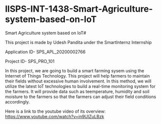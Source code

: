 # llSPS-INT-1438-Smart-Agriculture-system-based-on-IoT
Smart Agriculture system based on IoT#

This project is made by Udesh Pandita under the SmartInternz Internship

Application ID- SPS_APL_20200002766

Project ID- SPS_PRO_101

In this project, we are going to build a smart farming sysem using the Internet of Things
Technology. This project will help farmers to maintain their fields without excessive human involvement.
In this method, we will utilize the latest IoT technologies to build a real-time monitoring
system for the farmers. It will provide data such as teemperature, humidity and soil
moisture to the farmers so that the farmers can adjust their field conditions
accordingly.

Here is a link to the youtube video of its overview:
https://www.youtube.com/watch?v=in9UIZuLBzk

